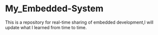 # My_Embedded-System
This is a repository for real-time sharing of embedded development,I will update what I learned from time to time.
